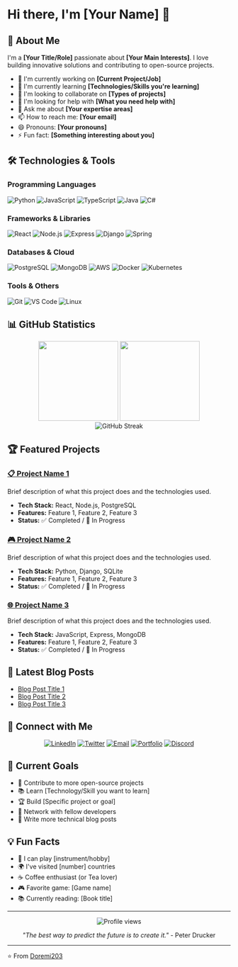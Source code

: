 # Hi there, I'm [Your Name] 👋

<!-- 
🎯 Customization Tips:
- Replace [Your Name] with your actual name
- Update the title/role to match your profession
- Add your own technologies, projects, and contact information
- Customize the fun facts and personal touches
- Update social media links and contact methods
-->

## 🚀 About Me

I'm a **[Your Title/Role]** passionate about **[Your Main Interests]**. I love building innovative solutions and contributing to open-source projects.

- 🔭 I'm currently working on **[Current Project/Job]**
- 🌱 I'm currently learning **[Technologies/Skills you're learning]**
- 👯 I'm looking to collaborate on **[Types of projects]**
- 🤔 I'm looking for help with **[What you need help with]**
- 💬 Ask me about **[Your expertise areas]**
- 📫 How to reach me: **[Your email]**
- 😄 Pronouns: **[Your pronouns]**
- ⚡ Fun fact: **[Something interesting about you]**

## 🛠️ Technologies & Tools

### Programming Languages
![Python](https://img.shields.io/badge/-Python-3776AB?style=flat-square&logo=python&logoColor=white)
![JavaScript](https://img.shields.io/badge/-JavaScript-F7DF1E?style=flat-square&logo=javascript&logoColor=black)
![TypeScript](https://img.shields.io/badge/-TypeScript-3178C6?style=flat-square&logo=typescript&logoColor=white)
![Java](https://img.shields.io/badge/-Java-007396?style=flat-square&logo=java&logoColor=white)
![C#](https://img.shields.io/badge/-C%23-239120?style=flat-square&logo=c-sharp&logoColor=white)

### Frameworks & Libraries
![React](https://img.shields.io/badge/-React-61DAFB?style=flat-square&logo=react&logoColor=black)
![Node.js](https://img.shields.io/badge/-Node.js-339933?style=flat-square&logo=node.js&logoColor=white)
![Express](https://img.shields.io/badge/-Express-000000?style=flat-square&logo=express&logoColor=white)
![Django](https://img.shields.io/badge/-Django-092E20?style=flat-square&logo=django&logoColor=white)
![Spring](https://img.shields.io/badge/-Spring-6DB33F?style=flat-square&logo=spring&logoColor=white)

### Databases & Cloud
![PostgreSQL](https://img.shields.io/badge/-PostgreSQL-336791?style=flat-square&logo=postgresql&logoColor=white)
![MongoDB](https://img.shields.io/badge/-MongoDB-47A248?style=flat-square&logo=mongodb&logoColor=white)
![AWS](https://img.shields.io/badge/-AWS-232F3E?style=flat-square&logo=amazon-aws&logoColor=white)
![Docker](https://img.shields.io/badge/-Docker-2496ED?style=flat-square&logo=docker&logoColor=white)
![Kubernetes](https://img.shields.io/badge/-Kubernetes-326CE5?style=flat-square&logo=kubernetes&logoColor=white)

### Tools & Others
![Git](https://img.shields.io/badge/-Git-F05032?style=flat-square&logo=git&logoColor=white)
![VS Code](https://img.shields.io/badge/-VS%20Code-007ACC?style=flat-square&logo=visual-studio-code&logoColor=white)
![Linux](https://img.shields.io/badge/-Linux-FCC624?style=flat-square&logo=linux&logoColor=black)

## 📊 GitHub Statistics

<div align="center">
  <img height="180em" src="https://github-readme-stats.vercel.app/api?username=Doremi203&show_icons=true&theme=tokyonight&include_all_commits=true&count_private=true"/>
  <img height="180em" src="https://github-readme-stats.vercel.app/api/top-langs/?username=Doremi203&layout=compact&langs_count=7&theme=tokyonight"/>
</div>

<div align="center">
  <img src="https://github-readme-streak-stats.herokuapp.com/?user=Doremi203&theme=tokyonight" alt="GitHub Streak"/>
</div>

## 🏆 Featured Projects

<!-- Add your best projects here -->
### [📋 Project Name 1](https://github.com/yourusername/project1)
Brief description of what this project does and the technologies used.
- **Tech Stack:** React, Node.js, PostgreSQL
- **Features:** Feature 1, Feature 2, Feature 3
- **Status:** ✅ Completed / 🚧 In Progress

### [🎮 Project Name 2](https://github.com/yourusername/project2)
Brief description of what this project does and the technologies used.
- **Tech Stack:** Python, Django, SQLite
- **Features:** Feature 1, Feature 2, Feature 3
- **Status:** ✅ Completed / 🚧 In Progress

### [🌐 Project Name 3](https://github.com/yourusername/project3)
Brief description of what this project does and the technologies used.
- **Tech Stack:** JavaScript, Express, MongoDB
- **Features:** Feature 1, Feature 2, Feature 3
- **Status:** ✅ Completed / 🚧 In Progress

## 📝 Latest Blog Posts
<!-- BLOG-POST-LIST:START -->
<!-- This section can be auto-updated with GitHub Actions -->
- [Blog Post Title 1](https://yourblog.com/post1)
- [Blog Post Title 2](https://yourblog.com/post2)
- [Blog Post Title 3](https://yourblog.com/post3)
<!-- BLOG-POST-LIST:END -->

## 🤝 Connect with Me

<div align="center">
  
[![LinkedIn](https://img.shields.io/badge/-LinkedIn-0077B5?style=for-the-badge&logo=linkedin&logoColor=white)](https://linkedin.com/in/yourprofile)
[![Twitter](https://img.shields.io/badge/-Twitter-1DA1F2?style=for-the-badge&logo=twitter&logoColor=white)](https://twitter.com/yourhandle)
[![Email](https://img.shields.io/badge/-Email-D14836?style=for-the-badge&logo=gmail&logoColor=white)](mailto:your.email@example.com)
[![Portfolio](https://img.shields.io/badge/-Portfolio-000000?style=for-the-badge&logo=vercel&logoColor=white)](https://yourportfolio.com)
[![Discord](https://img.shields.io/badge/-Discord-5865F2?style=for-the-badge&logo=discord&logoColor=white)](https://discord.gg/yourinvite)

</div>

## 🎯 Current Goals

- 🌟 Contribute to more open-source projects
- 📚 Learn [Technology/Skill you want to learn]
- 🏆 Build [Specific project or goal]
- 🤝 Network with fellow developers
- 📝 Write more technical blog posts

## 💡 Fun Facts

- 🎸 I can play [instrument/hobby]
- 🌍 I've visited [number] countries
- ☕ Coffee enthusiast (or Tea lover)
- 🎮 Favorite game: [Game name]
- 📚 Currently reading: [Book title]

---

<div align="center">
  <img src="https://komarev.com/ghpvc/?username=Doremi203&color=blue&style=flat-square&label=Profile+Views" alt="Profile views"/>
</div>

<div align="center">
  
*"The best way to predict the future is to create it."* - Peter Drucker

</div>

---

⭐️ From [Doremi203](https://github.com/Doremi203)